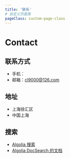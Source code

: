 ```yaml
---
title: '联系'
# 自定义页面类
pageClass: custom-page-class
---
```



# Contact

## 联系方式
 - 手机：
 - 邮箱：cl9000@126.com

## 地址
 - 上海徐汇区
 - 中国上海

## 搜索
 - [Algolia 搜索](https://docsearch.algolia.com/)
 - [Algolia DocSearch 的文档](https://github.com/algolia/docsearch#docsearch-options)